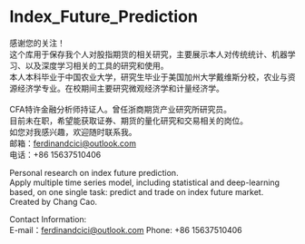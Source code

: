 # Index_Future_Prediction
感谢您的关注！ <br>
这个库用于保存我个人对股指期货的相关研究，主要展示本人对传统统计、机器学习、以及深度学习相关的工具的研究和使用。 <br>
本人本科毕业于中国农业大学，研究生毕业于美国加州大学戴维斯分校，农业与资源经济学专业。在校期间主要研究微观经济学和计量经济学。 <br>
 <br>CFA特许金融分析师持证人。曾任浙商期货产业研究所研究员。 <br>
目前未在职，希望能获取证券、期货的量化研究和交易相关的岗位。 <br>
如您对我感兴趣，欢迎随时联系我。 <br>
邮箱：ferdinandcici@outlook.com <br>
电话：+86 15637510406 <br>

Personal research on index future prediction. <br>
Apply multiple time series model, including statistical and deep-learning based, on one single task: predict and trade on index future market. <br>
Created by Chang Cao.<br>

Contact Information:<br>
E-mail：ferdinandcici@outlook.com
Phone: +86 15637510406<br>

